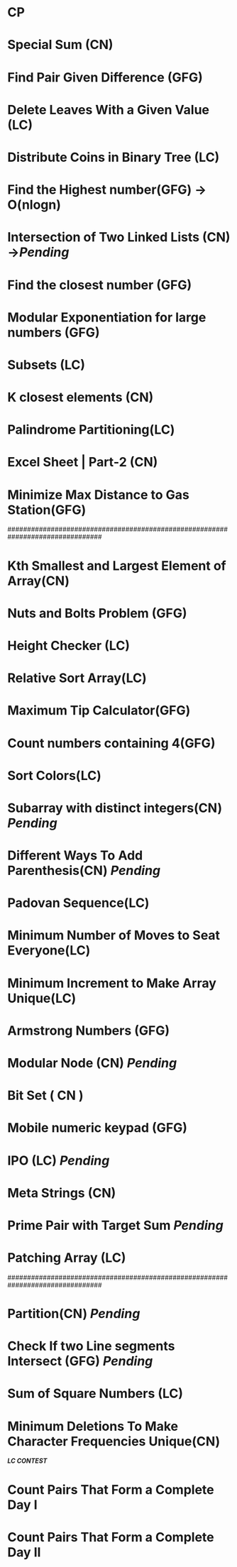 # CP

#  Special Sum (CN)
#  Find Pair Given Difference (GFG)
#  Delete Leaves With a Given Value (LC)
# Distribute Coins in Binary Tree (LC)
# Find the Highest number(GFG) ->  O(nlogn)
# Intersection of Two Linked Lists (CN) ->***Pending***
# Find the closest number (GFG) 
# Modular Exponentiation for large numbers (GFG)
# Subsets (LC)
# K closest elements (CN)
# Palindrome Partitioning(LC)
#  Excel Sheet | Part-2 (CN)
# Minimize Max Distance to Gas Station(GFG)
################################################################################

# Kth Smallest and Largest Element of Array(CN)
# Nuts and Bolts Problem (GFG)
#  Height Checker (LC)
# Relative Sort Array(LC)
# Maximum Tip Calculator(GFG)
# Count numbers containing 4(GFG)
# Sort Colors(LC)
# Subarray with distinct integers(CN) ***Pending***
# Different Ways To Add Parenthesis(CN) ***Pending***
# Padovan Sequence(LC)
#  Minimum Number of Moves to Seat Everyone(LC)
# Minimum Increment to Make Array Unique(LC)
# Armstrong Numbers (GFG)
# Modular Node (CN) ***Pending***
#  Bit Set ( CN )
# Mobile numeric keypad (GFG)
#  IPO (LC) ***Pending***
#  Meta Strings (CN)
#  Prime Pair with Target Sum ***Pending***
#  Patching Array (LC)

################################################################################

# Partition(CN)  ***Pending***
# Check If two Line segments Intersect (GFG) ***Pending***
# Sum of Square Numbers (LC)
#  Minimum Deletions To Make Character Frequencies Unique(CN)


***LC CONTEST***
# Count Pairs That Form a Complete Day I
# Count Pairs That Form a Complete Day II
